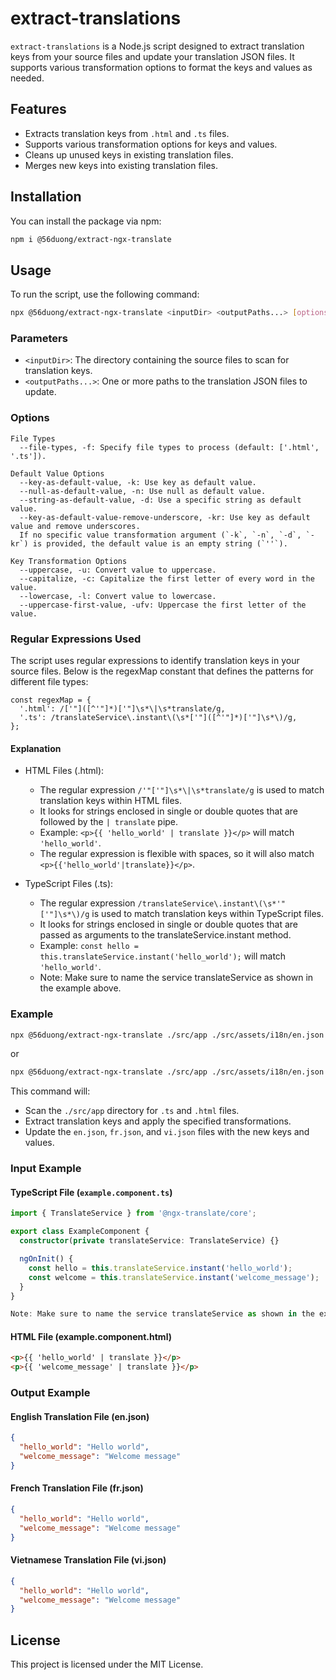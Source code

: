 # extract-translations

`extract-translations` is a Node.js script designed to extract translation keys from your source files and update your translation JSON files. It supports various transformation options to format the keys and values as needed.


## Features

- Extracts translation keys from `.html` and `.ts` files.
- Supports various transformation options for keys and values.
- Cleans up unused keys in existing translation files.
- Merges new keys into existing translation files.


## Installation

You can install the package via npm:

```sh
npm i @56duong/extract-ngx-translate
```


## Usage

To run the script, use the following command:

```sh
npx @56duong/extract-ngx-translate <inputDir> <outputPaths...> [options]
```


### Parameters

- `<inputDir>`: The directory containing the source files to scan for translation keys.
- `<outputPaths...>`: One or more paths to the translation JSON files to update.


### Options
```
File Types
  --file-types, -f: Specify file types to process (default: ['.html', '.ts']).

Default Value Options
  --key-as-default-value, -k: Use key as default value.
  --null-as-default-value, -n: Use null as default value.
  --string-as-default-value, -d: Use a specific string as default value.
  --key-as-default-value-remove-underscore, -kr: Use key as default value and remove underscores.
  If no specific value transformation argument (`-k`, `-n`, `-d`, `-kr`) is provided, the default value is an empty string (`''`).

Key Transformation Options
  --uppercase, -u: Convert value to uppercase.
  --capitalize, -c: Capitalize the first letter of every word in the value.
  --lowercase, -l: Convert value to lowercase.
  --uppercase-first-value, -ufv: Uppercase the first letter of the value.
```


### Regular Expressions Used
The script uses regular expressions to identify translation keys in your source files. Below is the regexMap constant that defines the patterns for different file types:
```
const regexMap = {
  '.html': /['"]([^'"]*)['"]\s*\|\s*translate/g,
  '.ts': /translateService\.instant\(\s*['"]([^'"]*)['"]\s*\)/g,
};
```

#### Explanation
- HTML Files (.html):
  - The regular expression ```/'"['"]\s*\|\s*translate/g``` is used to match translation keys within HTML files.
  - It looks for strings enclosed in single or double quotes that are followed by the ```| translate``` pipe.
  - Example: ```<p>{{ 'hello_world' | translate }}</p>``` will match ```'hello_world'```.
  - The regular expression is flexible with spaces, so it will also match ```<p>{{'hello_world'|translate}}</p>```.

- TypeScript Files (.ts):
  - The regular expression ```/translateService\.instant\(\s*'"['"]\s*\)/g``` is used to match translation keys within TypeScript files.
  - It looks for strings enclosed in single or double quotes that are passed as arguments to the translateService.instant method.
  - Example: ```const hello = this.translateService.instant('hello_world');``` will match ```'hello_world'```.
  - Note: Make sure to name the service translateService as shown in the example above. 


### Example

```sh
npx @56duong/extract-ngx-translate ./src/app ./src/assets/i18n/en.json ./src/assets/i18n/fr.json ./src/assets/i18n/vi.json --file-types .ts,.html --key-as-default-value-remove-underscore --uppercase-first-value
```
or
```sh
npx @56duong/extract-ngx-translate ./src/app ./src/assets/i18n/en.json ./src/assets/i18n/fr.json ./src/assets/i18n/vi.json --file-types .ts,.html -kr -ufv
```
This command will:

- Scan the `./src/app` directory for `.ts` and `.html` files.
- Extract translation keys and apply the specified transformations.
- Update the `en.json`, `fr.json`, and `vi.json` files with the new keys and values.


### Input Example

#### TypeScript File (`example.component.ts`)
```typescript
import { TranslateService } from '@ngx-translate/core';

export class ExampleComponent {
  constructor(private translateService: TranslateService) {}

  ngOnInit() {
    const hello = this.translateService.instant('hello_world');
    const welcome = this.translateService.instant('welcome_message');
  }
}

Note: Make sure to name the service translateService as shown in the example above.
```

#### HTML File (example.component.html)
```html
<p>{{ 'hello_world' | translate }}</p>
<p>{{ 'welcome_message' | translate }}</p>
```


### Output Example

#### English Translation File (en.json)
```json
{
  "hello_world": "Hello world",
  "welcome_message": "Welcome message"
}
```

#### French Translation File (fr.json)
```json
{
  "hello_world": "Hello world",
  "welcome_message": "Welcome message"
}
```

#### Vietnamese Translation File (vi.json)
```json
{
  "hello_world": "Hello world",
  "welcome_message": "Welcome message"
}
```


## License

This project is licensed under the MIT License.

